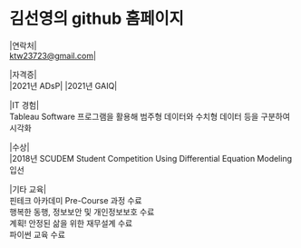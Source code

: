 # 김선영의 github 홈페이지 <br>

|연락처| <br>
ktw23723@gmail.com|

|자격증| <br>
|2021년 ADsP|
|2021년 GAIQ|

|IT 경험|  
Tableau Software 프로그램을 활용해 범주형 데이터와 수치형 데이터 등을 구분하여 시각화 <br>

|수상|<br>
|2018년 SCUDEM Student Competition Using Differential Equation Modeling 입선


|기타 교육|<br>
핀테크 아카데미 Pre-Course 과정 수료  <br>
행복한 동행, 정보보안 및 개인정보보호 수료  <br>
계획! 안정된 삶을 위한 재무설계 수료 <br>
파이썬 교육 수료 
 
